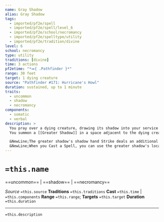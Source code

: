 ```yaml
---
name: Gray Shadow
alias: Gray Shadow
tags:
  - imported/pf2e/spell
  - imported/pf2e/spell/level_6
  - imported/pf2e/school/necromancy
  - imported/pf2e/spelltype/utility
  - imported/pf2e/tradition/divine
level: 6
school: necromancy
type: utility
traditions: [divine]
time: 3 actions
pf2etime: "*⬽{ .Pathfinder }*"
range: 30 feet
target: 1 dying creature
source: "Pathfinder #171: Hurricane's Howl"
duration: sustained, up to 1 minute
traits:
  - uncommon
  - shadow
  - necromancy
components:
  - somatic
  - verbal
description: >
  You pray over a dying creature, drawing its shadow into your service as long as its owner is stooped at death's door.
  You summon a [[Greater Shadow]] in a space adjacent to the dying creature. The greater shadow has its usual stats, with the following modifications:

  &NewLine;The greater shadow's shadow hand Strike deals an additional 1d8 poison damage.
  &NewLine;When you Cast a Spell, you can use the greater shadow's location as the origin point instead of your own location. Upon doing so, the greater shadow immediately disappears. If the dying creature targeted by this spell dies or regains consciousness, the greater shadow disappears and this spell ends.
---
```

# `=this.name`
==uncommon== | ==shadow== | ==necromancy==

*Source* `=this.source`
**Traditions** `=this.traditions`
**Cast** `=this.time` | `=this.components`
**Range** `=this.range`; **Targets** `=this.target`
**Duration** `=this.duration`

***
`=this.description`